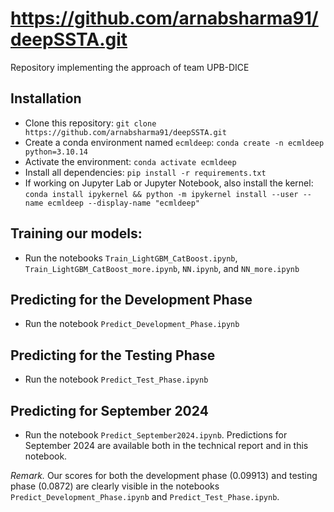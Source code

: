 # https://github.com/arnabsharma91/deepSSTA.git
Repository implementing the approach of team UPB-DICE

## Installation
- Clone this repository: `git clone https://github.com/arnabsharma91/deepSSTA.git`
- Create a conda environment named `ecmldeep`: `conda create -n ecmldeep python=3.10.14`
- Activate the environment: `conda activate ecmldeep`
- Install all dependencies: `pip install -r requirements.txt`
- If working on Jupyter Lab or Jupyter Notebook, also install the kernel: `conda install ipykernel && python -m ipykernel install --user --name ecmldeep --display-name "ecmldeep"`

## Training our models:
- Run the notebooks `Train_LightGBM_CatBoost.ipynb`, `Train_LightGBM_CatBoost_more.ipynb`, `NN.ipynb`, and `NN_more.ipynb`

## Predicting for the Development Phase
- Run the notebook `Predict_Development_Phase.ipynb`

## Predicting for the Testing Phase
- Run the notebook `Predict_Test_Phase.ipynb`

## Predicting for September 2024
- Run the notebook `Predict_September2024.ipynb`. Predictions for September 2024 are available both in the technical report and in this notebook.

*Remark.* Our scores for both the development phase (0.09913) and testing phase (0.0872) are clearly visible in the notebooks `Predict_Development_Phase.ipynb` and `Predict_Test_Phase.ipynb`.
